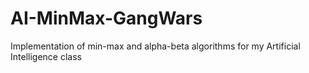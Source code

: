 # AI-MinMax-GangWars
Implementation of min-max and alpha-beta algorithms for my Artificial Intelligence class
